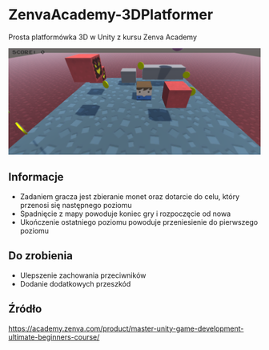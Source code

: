 # ZenvaAcademy-3DPlatformer
Prosta platformówka 3D w Unity z kursu Zenva Academy

![Gra](/Screenshots/game.png?raw=true)

## Informacje
- Zadaniem gracza jest zbieranie monet oraz dotarcie do celu, który przenosi się następnego poziomu
- Spadnięcie z mapy powoduje koniec gry i rozpoczęcie od nowa
- Ukończenie ostatniego poziomu powoduje przeniesienie do pierwszego poziomu

## Do zrobienia
- Ulepszenie zachowania przeciwników
- Dodanie dodatkowych przeszkód

## Źródło
https://academy.zenva.com/product/master-unity-game-development-ultimate-beginners-course/